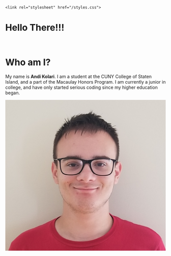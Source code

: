
<html>

  <head>
  
    <link rel="stylesheet" href="/styles.css">
  </head>

  <body>
    <h1>Hello There!!!</h1>
    <br>
    <h1>Who am I?</h1>
    <p id='greeting'>My name is 
      <strong>Andi Kolari</strong>. I am a student at the CUNY College of Staten Island, and a part of the Macaulay Honors Program. I am currently a junior in college, and have only started serious coding since my higher education began.</p>
    <img src="/Andi_Kolari_Headshot.jpg">
    
  
  
  
  
  
  
  </body>
</html>
